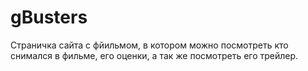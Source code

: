 # gBusters
Страничка сайта с фйильмом, в котором можно посмотреть кто снимался в фильме, его оценки, а так же посмотреть его трейлер.
